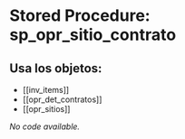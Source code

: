 # Stored Procedure: sp_opr_sitio_contrato

## Usa los objetos:
- [[inv_items]]
- [[opr_det_contratos]]
- [[opr_sitios]]

*No code available.*
